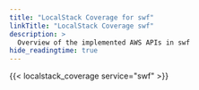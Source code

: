 ```yaml
---
title: "LocalStack Coverage for swf"
linkTitle: "LocalStack Coverage swf"
description: >
  Overview of the implemented AWS APIs in swf
hide_readingtime: true
---
```


{{< localstack_coverage service="swf" >}}

